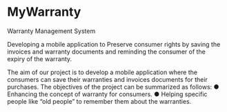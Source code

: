 # MyWarranty
Warranty Management System


Developing a mobile application to Preserve consumer rights by saving the invoices
and warranty documents and reminding the consumer of the expiry of the warranty.

The aim of our project is to develop a mobile application where the
consumers can save their warranties and invoices documents for their purchases.
The objectives of the project can be summarized as follows:
● Enhancing the concept of warranty for consumers.
● Helping specific people like “old people” to remember them about the warranties.
